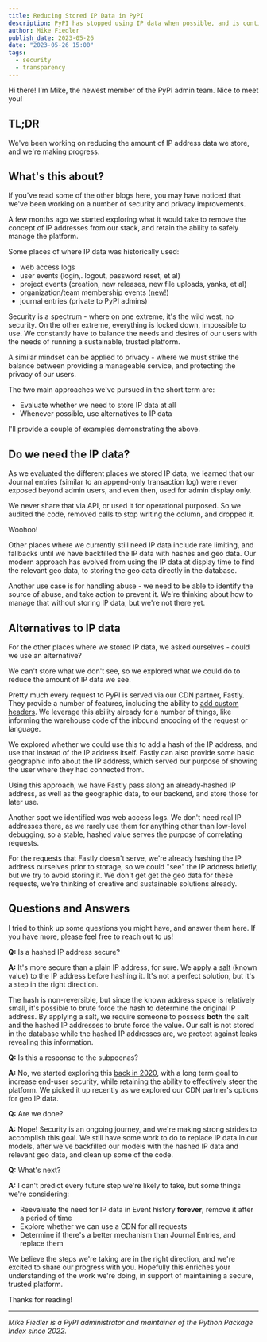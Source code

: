 ```yaml
---
title: Reducing Stored IP Data in PyPI
description: PyPI has stopped using IP data when possible, and is continuing to reduce the amount of IP data stored overall.
author: Mike Fiedler
publish_date: 2023-05-26
date: "2023-05-26 15:00"
tags:
  - security
  - transparency
---
```


Hi there! I'm Mike, the newest member of the PyPI admin team. Nice to meet you!

## TL;DR

We've been working on reducing the amount of IP address data we store,
and we're making progress.

## What's this about?

If you've read some of the other blogs here, you may have noticed that
we've been working on a number of security and privacy improvements.

A few months ago we started exploring what it would take
to remove the concept of IP addresses from our stack,
and retain the ability to safely manage the platform.

Some places of where IP data was historically used:

- web access logs
- user events (login,. logout, password reset, et al)
- project events (creation, new releases, new file uploads, yanks, et al)
- organization/team membership events ([new!](./2023-04-23-introducing-pypi-organizations.md))
- journal entries (private to PyPI admins)

Security is a spectrum - where on one extreme, it's the wild west, no security.
On the other extreme, everything is locked down, impossible to use.
We constantly have to balance the needs and desires of our users
with the needs of running a sustainable, trusted platform.

A similar mindset can be applied to privacy - where we must strike the balance
between providing a manageable service, and protecting the privacy of our users.

The two main approaches we've pursued in the short term are:

- Evaluate whether we need to store IP data at all
- Whenever possible, use alternatives to IP data

I'll provide a couple of examples demonstrating the above.

## Do we need the IP data?

As we evaluated the different places we stored IP data,
we learned that our Journal entries (similar to an append-only transaction log)
were never exposed beyond admin users, and even then, used for admin display only.

We never share that via API, or used it for operational purposed.
So we audited the code, removed calls to stop writing the column, and dropped it.

Woohoo!

Other places where we currently still need IP data include rate limiting,
and fallbacks until we have backfilled the IP data with hashes and geo data.
Our modern approach has evolved from using the IP data at display time to find
the relevant geo data, to storing the geo data directly in the database.

Another use case is for handling abuse - we need to be able to identify
the source of abuse, and take action to prevent it.
We're thinking about how to manage that without storing IP data,
but we're not there yet.

## Alternatives to IP data

For the other places where we stored IP data,
we asked ourselves - could we use an alternative?

We can't store what we don't see, so we explored what we could do to
reduce the amount of IP data we see.

Pretty much every request to PyPI is served via our CDN partner, Fastly.
They provide a number of features, including the ability to
[add custom headers](https://docs.fastly.com/en/guides/adding-or-modifying-headers-on-http-requests-and-responses).
We leverage this ability already for a number of things,
like informing the warehouse code of the inbound encoding of the request or language.

We explored whether we could use this to add a hash of the IP address,
and use that instead of the IP address itself.
Fastly can also provide some basic geographic info about the IP address,
which served our purpose of showing the user where they had connected from.

Using this approach, we have Fastly pass along an already-hashed IP address,
as well as the geographic data, to our backend, and store those for later use.

Another spot we identified was web access logs.
We don't need real IP addresses there,
as we rarely use them for anything other than low-level debugging,
so a stable, hashed value serves the purpose of correlating requests.

For the requests that Fastly doesn't serve, we're already hashing the IP address
ourselves prior to storage, so we could "see" the IP address briefly,
but we try to avoid storing it.
We don't get get the geo data for these requests,
we're thinking of creative and sustainable solutions already.

## Questions and Answers

I tried to think up some questions you might have, and answer them here.
If you have more, please feel free to reach out to us!

**Q:** Is a hashed IP address secure?

**A:** It's more secure than a plain IP address, for sure.
We apply a [salt](https://en.wikipedia.org/wiki/Salt_(cryptography)) (known value)
to the IP address before hashing it.
It's not a perfect solution, but it's a step in the right direction.

The hash is non-reversible, but since the known address space is relatively small,
it's possible to brute force the hash to determine the original IP address.
By applying a salt, we require someone to possess **both** the salt
and the hashed IP addresses to brute force the value.
Our salt is not stored in the database while the hashed IP addresses are,
we protect against leaks revealing this information.

**Q:** Is this a response to the subpoenas?

**A:** No, we started exploring this [back in 2020](https://github.com/pypi/warehouse/issues/8158),
with a long term goal to increase end-user security,
while retaining the ability to effectively steer the platform.
We picked it up recently as we explored our CDN partner's options for geo IP data.

**Q:** Are we done?

**A:** Nope! Security is an ongoing journey,
and we're making strong strides to accomplish this goal.
We still have some work to do to replace IP data in our models,
after we've backfilled our models with the hashed IP data and relevant geo data,
and clean up some of the code.

**Q:** What's next?

**A:** I can't predict every future step we're likely to take,
but some things we're considering:

- Reevaluate the need for IP data in Event history **forever**,
  remove it after a period of time
- Explore whether we can use a CDN for all requests
- Determine if there's a better mechanism than Journal Entries, and replace them

We believe the steps we're taking are in the right direction,
and we're excited to share our progress with you.
Hopefully this enriches your understanding of the work we're doing,
in support of maintaining a secure, trusted platform.

Thanks for reading!

---

_Mike Fiedler is a PyPI administrator
and maintainer of the Python Package Index since 2022._
